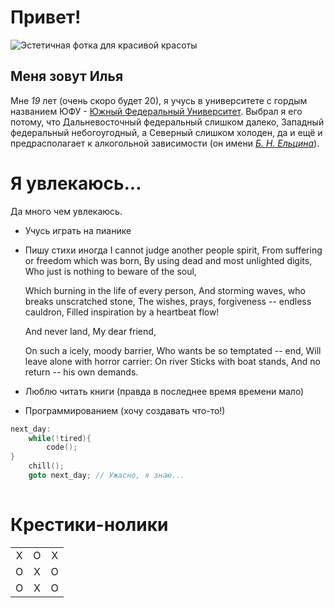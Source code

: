 # Привет! 
![Эстетичная фотка для красивой красоты](https://celes.club/uploads/posts/2022-05/1653870904_27-celes-club-p-estetichnie-oboi-na-noutbuk-krasivie-27.jpg)


## Меня зовут Илья

Мне _19_ лет (очень скоро будет 20), я учусь в университете с гордым названием ЮФУ - [Южный Федеральный Университет](https://sfedu.ru/). Выбрал я его потому, что Дальневосточный федеральный слишком далеко, Западный федеральный небогоугодный, а Северный слишком холоден, да и ещё и предрасполагает к алкогольной зависимости (он имени [*Б. Н. Ельцина*](https://en.wikipedia.org/wiki/Boris_Yeltsin)).



# Я увлекаюсь...
Да много чем увлекаюсь.
- Учусь играть на пианике
- Пишу стихи иногда 
    I cannot judge another people spirit,
    From suffering or freedom which was born,
    By using dead and most unlighted digits,
    Who just is nothing to beware of the soul,
    
    Which burning in the life of every person,
    And storming waves, who breaks unscratched stone,
    The wishes, prays, forgiveness -- endless cauldron,
    Filled inspiration by a heartbeat flow! 
    
    And never land, 
    My dear friend,
    
    On such a icely, moody barrier,
    Who wants be so temptated -- end,
    Will leave alone with horror carrier:
    On river Sticks with boat stands,
    And no return     --     his own demands. 

- Люблю читать книги (правда в последнее время времени мало)


- Программированием (хочу создавать что-то!)
```C
next_day:
    while(!tired){
        code();
}
    chill();
    goto next_day; // Ужасно, я знаю...
    
```






# Крестики-нолики
|   |   |   |
|:-:|:-:|:-:|   
| X | O | X |
| O | X | O | 
| O | X | O | 



